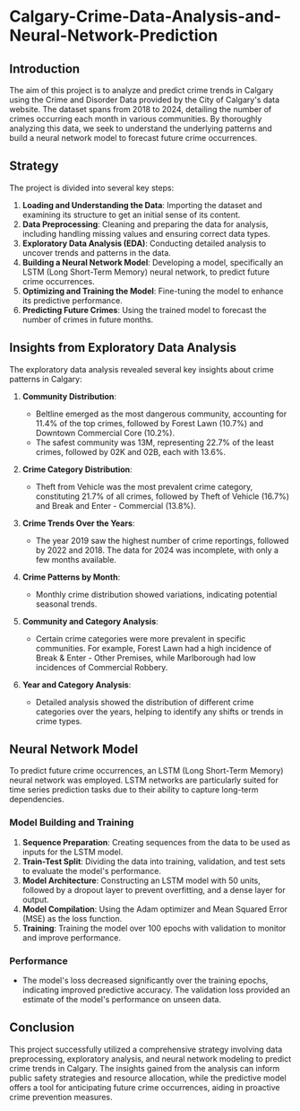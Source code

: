 # Calgary-Crime-Data-Analysis-and-Neural-Network-Prediction


## Introduction
The aim of this project is to analyze and predict crime trends in Calgary using the Crime and Disorder Data provided by the City of Calgary's data website. The dataset spans from 2018 to 2024, detailing the number of crimes occurring each month in various communities. By thoroughly analyzing this data, we seek to understand the underlying patterns and build a neural network model to forecast future crime occurrences.

## Strategy
The project is divided into several key steps:

1. **Loading and Understanding the Data**: Importing the dataset and examining its structure to get an initial sense of its content.
2. **Data Preprocessing**: Cleaning and preparing the data for analysis, including handling missing values and ensuring correct data types.
3. **Exploratory Data Analysis (EDA)**: Conducting detailed analysis to uncover trends and patterns in the data.
4. **Building a Neural Network Model**: Developing a model, specifically an LSTM (Long Short-Term Memory) neural network, to predict future crime occurrences.
5. **Optimizing and Training the Model**: Fine-tuning the model to enhance its predictive performance.
6. **Predicting Future Crimes**: Using the trained model to forecast the number of crimes in future months.

## Insights from Exploratory Data Analysis
The exploratory data analysis revealed several key insights about crime patterns in Calgary:

1. **Community Distribution**:
   - Beltline emerged as the most dangerous community, accounting for 11.4% of the top crimes, followed by Forest Lawn (10.7%) and Downtown Commercial Core (10.2%).
   - The safest community was 13M, representing 22.7% of the least crimes, followed by 02K and 02B, each with 13.6%.

2. **Crime Category Distribution**:
   - Theft from Vehicle was the most prevalent crime category, constituting 21.7% of all crimes, followed by Theft of Vehicle (16.7%) and Break and Enter - Commercial (13.8%).

3. **Crime Trends Over the Years**:
   - The year 2019 saw the highest number of crime reportings, followed by 2022 and 2018. The data for 2024 was incomplete, with only a few months available.

4. **Crime Patterns by Month**:
   - Monthly crime distribution showed variations, indicating potential seasonal trends.

5. **Community and Category Analysis**:
   - Certain crime categories were more prevalent in specific communities. For example, Forest Lawn had a high incidence of Break & Enter - Other Premises, while Marlborough had low incidences of Commercial Robbery.

6. **Year and Category Analysis**:
   - Detailed analysis showed the distribution of different crime categories over the years, helping to identify any shifts or trends in crime types.

## Neural Network Model
To predict future crime occurrences, an LSTM (Long Short-Term Memory) neural network was employed. LSTM networks are particularly suited for time series prediction tasks due to their ability to capture long-term dependencies.

### Model Building and Training
1. **Sequence Preparation**: Creating sequences from the data to be used as inputs for the LSTM model.
2. **Train-Test Split**: Dividing the data into training, validation, and test sets to evaluate the model's performance.
3. **Model Architecture**: Constructing an LSTM model with 50 units, followed by a dropout layer to prevent overfitting, and a dense layer for output.
4. **Model Compilation**: Using the Adam optimizer and Mean Squared Error (MSE) as the loss function.
5. **Training**: Training the model over 100 epochs with validation to monitor and improve performance.

### Performance
- The model's loss decreased significantly over the training epochs, indicating improved predictive accuracy. The validation loss provided an estimate of the model's performance on unseen data.

## Conclusion
This project successfully utilized a comprehensive strategy involving data preprocessing, exploratory analysis, and neural network modeling to predict crime trends in Calgary. The insights gained from the analysis can inform public safety strategies and resource allocation, while the predictive model offers a tool for anticipating future crime occurrences, aiding in proactive crime prevention measures.

